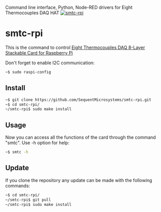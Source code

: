 
Command line interface, Python, Node-RED drivers for Eight Thermocouples DAQ HAT
[![smtc-rpi](readmeres/sequent.jpg)](https://www.sequentmicrosystems.com)

# smtc-rpi


This is the command to control [ Eight Thermocouples DAQ 8-Layer Stackable Card for Raspberry Pi](https://sequentmicrosystems.com/products/eight-thermocouples-daq-8-layer-stackable-hat-for-raspberry-pi)

Don't forget to enable I2C communication:
```bash
~$ sudo raspi-config
```

## Install

```bash
~$ git clone https://github.com/SequentMicrosystems/smtc-rpi.git
~$ cd smtc-rpi/
~/smtc-rpi$ sudo make install
```
## Usage
Now you can access all the functions of the card through the command "smtc". Use -h option for help:
```bash
~$ smtc -h
```
## Update
If you clone the repository any update can be made with the following commands:

```bash
~$ cd smtc-rpi/  
~/smtc-rpi$ git pull
~/smtc-rpi$ sudo make install
```  
